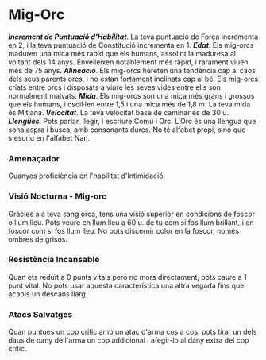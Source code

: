 # Mig-Orc

***Increment de Puntuació d'Habilitat***. La teva puntuació de Força incrementa en 2, i la teva puntuació de Constitució incrementa en 1.
***Edat***. Els mig-orcs maduren una mica més ràpid que els humans, assolint la maduresa al voltant dels 14 anys. Envelleixen notablement més ràpid, i rarament viuen més de 75 anys.
***Alineació***. Els mig-orcs hereten una tendència cap al caos dels seus parents orcs, i no estan fortament inclinats cap al bé. Els mig-orcs criats entre orcs i disposats a viure les seves vides entre ells son normalment malvats.
***Mida***. Els mig-orcs son una mica més grans i grossos que els humans, i oscil·len entre 1,5 i una mica més de 1,8 m. La teva mida és Mitjana.
***Velocitat***. La teva velocitat base de caminar és de 30 u.
***Llengües***. Pots parlar, llegir, i escriure Comú i Orc. L'Orc és una llengua que sona aspra i busca, amb consonants dures. No té alfabet propi, sinó que s'escriu en l'alfabet Nan.

### Amenaçador
Guanyes proficiència en l'habilitat d'Intimidació.
### Visió Nocturna - Mig-orc
Gràcies a a teva sang orca, tens una visió superior en condicions de foscor o llum lleu. Pots veure en llum lleu a 60 u. de tu com si fos llum brillant, i en foscor com si fos llum lleu. No pots discernir color en la foscor, només ombres de grisos.
### Resistència Incansable
Quan ets reduït a 0 punts vitals però no mors directament, pots caure a 1 punt vital. No pots usar aquesta característica una altra vegada fins que acabis un descans llarg.
### Atacs Salvatges
Quan puntues un cop crític amb un atac d'arma cos a cos, pots tirar un dels daus de dany de l'arma un cop addicional i afegir-lo al dany extra del cop crític.
